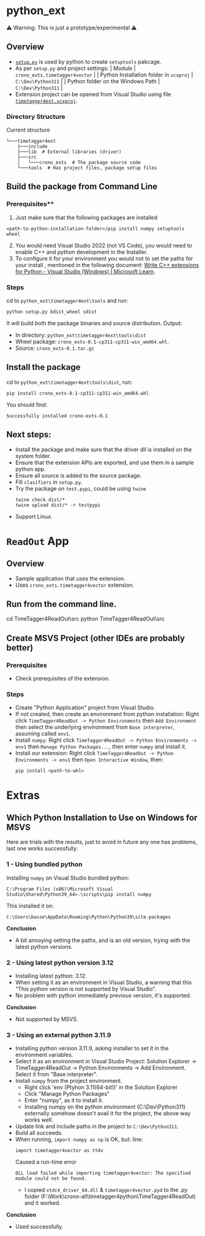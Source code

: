 # python_ext

⚠️ Warning: This is just a prototype/experimental ⚠️

## Overview
- [`setup.py`](./timetagger4ext/tools/setup.py) is used by python to create `setuptools` pakcage.
- As per `setup.py` and project settings:
| Module | `crono_exts.timetagger4vector` |
| Python Installation folder in `vcxproj` | `C:\Dev\Python311` |
| Python folder on the Windows Path | `C:\Dev\Python311` |
- Extension project can be opened from Visual Studio using file [`timetagger4ext.vcxproj`](./timetagger4ext/tools/timetagger4ext.vcxproj).

### Directory Structure
Current structure
```
└───timetagger4ext
    ├───include
    ├───lib  # External libraries (driver)
    ├───src
    │   └───crono_exts  # The package source code
    └───tools  # Has project files, package setup files
```

## Build the package from Command Line
### Prerequisites**

1. Just make sure that the following packages are installed
```
<path-to-python-installation-folder>/pip install numpy setuptools wheel
```

2. You would need Visual Studio 2022 (not VS Code), you would need to enable C++ and python development in the Installer.  
3. To configure it for your environment you would not to set the paths for your install , mentioned in the following document:
[Write C++ extensions for Python - Visual Studio (Windows) | Microsoft Learn](https://learn.microsoft.com/en-us/visualstudio/python/working-with-c-cpp-python-in-visual-studio?view=vs-2022).

### Steps
cd to `python_ext\timetagger4ext\tools` and run:
```
python setup.py bdist_wheel sdist
```

It will build both the package binaries and source distribution.
Output:
- In directory: `python_ext\timetagger4ext\tools\dist`
- Wheel package: `crono_exts-0.1-cp311-cp311-win_amd64.whl`.
- Source: `crono_exts-0.1.tar.gz`

## Install the package 
cd to `python_ext\timetagger4ext\tools\dist`, run:
```
pip install crono_exts-0.1-cp311-cp311-win_amd64.whl
```
You should find:
```
Successfully installed crono-exts-0.1
```
## Next steps:
- Install the package and make sure that the driver dll is installed on the system folder.
- Ensure that the extension APIs are exported, and use them in a sample python app.
- Ensure all source is added to the source package.
- Fill `clasifiers` in `setup.py`.
- Try the package on `test.pypi`, could be using `twine`
  ```
  twine check dist/*
  twine upload dist/* -r testpypi
  ```
- Support Linux.


# `ReadOut` App

## Overview
- Sample application that uses the extension.
- Uses `crono_exts.timetagger4vector` extension.

## Run from the command line.
cd TimeTagger4ReadOut\src
python TimeTagger4ReadOut\src



## Create MSVS Project (other IDEs are probably better)

### Prerequisites
- Check prerequisites of the extension.

### Steps
- Create "Python Application" project from Visual Studio.
- If not created, then create an environment from python installation: Right click `TimeTagger4ReadOut -> Python Environments` then `Add Environment` then select the underlying environment from `Base interpreter`, assuming called `env1`.
- Install `numpy`: Right click `TimeTagger4ReadOut -> Python Environments -> env1` then `Manage Python Packages...`, then enter `numpy` and install it.
- Install our extension: Right click `TimeTagger4ReadOut -> Python Environments -> env1` then `Open Interactive Window`, then:
  ```
  pip install <path-to-whl>
  ```


# Extras

## Which Python Installation to Use on Windows for MSVS
Here are trials with the results, just to avoid in future any one has problems, last one works successfully:

### 1 - Using **bundled python**
Installing `numpy` on Visual Studio bundled python:
```
C:\Program Files (x86)\Microsoft Visual Studio\Shared\Python39_64>.\scripts\pip install numpy
````
This installed it on:
```
C:\Users\basse\AppData\Roaming\Python\Python39\site-packages
```

**Conclusion**

* A bit annoying setting the paths, and is an old version, trying with the latest python versions.

### 2 - Using **latest python version 3.12**
- Installing latest python: 3.12.
- When setting it as an environment in Visual Studio, a warning that this "This python version is not supported by Visual Studio".
- No problem with python immediately previous version, it's supported.

**Conclusion**

* Not supported by MSVS.

### 3 - Using an **external python 3.11.9**
- Installing python version 3.11.9, asking installer to set it in the environment variables.
- Select it as an environment in Visual Studio Project: Solution Explorer -> TimeTagger4ReadOut -> Python Environments -> Add Environment. Select it from "Base interpreter".
- Install `numpy` from the project environment. 
    - Right click 'env (Ptyhon 3.11(64-bit))' in the Solution Explorer
    - Click "Manage Python Packages"
    - Enter "numpy", as it to install it.
    - Installing numpy on the python environment (C:\Dev\Python311) externally somehow doesn't avail it for the project, the above way works well.
- Update link and include paths in the project to `C:\Dev\Python311`.
- Build all succeeds.
- When running, `import numpy as np` is OK, but:
  line:
  ```
  import timetagger4vector as tt4v
  ```
  Caused a run-time error
  ```
  DLL load failed while importing timetagger4vector: The specified module could not be found.
  ```
  - I copied `xtdc4_driver_64.dll` & `timetagger4vector.pyd` to the .py folder (F:\Work\crono-all\timetagger4python\TimeTagger4ReadOut) and it worked.

**Conclusion**
 
* Used successfully.
